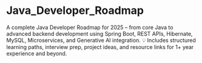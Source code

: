 # Java_Developer_Roadmap
A complete Java Developer Roadmap for 2025 – from core Java to advanced backend development using Spring Boot, REST APIs, Hibernate, MySQL, Microservices, and Generative AI integration. 💡 Includes structured learning paths, interview prep, project ideas, and resource links for 1+ year experience and beyond.
